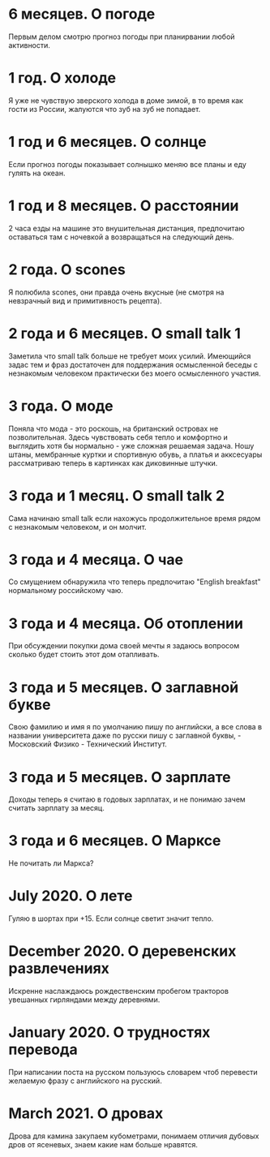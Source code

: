 # 6 месяцев. О погоде

Первым делом смотрю прогноз погоды при планирвании любой активности. 

# 1 год. О холоде

Я уже не чувствую зверского холода в доме зимой, в то время как гости из России, жалуются что зуб на зуб не попадает.

# 1 год и 6 месяцев. О солнце

Если прогноз погоды показывает солнышко меняю все планы и еду гулять на океан.

# 1 год и 8 месяцев. О расстоянии

2 часа езды на машине это внушительная дистанция, предпочитаю оставаться там с ночевкой а возвращаться на следующий день.

# 2 года. О scones

Я полюбила scones, они правда очень вкусные (не смотря на невзрачный вид и примитивность рецепта).

# 2 года и 6 месяцев. О small talk 1

Заметила что small talk больше не требует моих усилий. Имеющийся задас тем и фраз  достаточен для поддержания осмысленной беседы с незнакомым человеком  практически без моего осмысленного участия. 

# 3 года. О моде

Поняла что мода - это роскошь, на британский островах не позволительная. Здесь чувствовать себя тепло и комфортно и выглядить хотя бы нормально -  уже сложная решаемая задача. Ношу штаны, мембранные куртки и спортивную обувь, а платья и акксесуары рассматриваю теперь в картинках как диковинные штучки.

# 3 года и 1 месяц. О small talk 2

Сама начинаю small talk если нахожусь продолжительное время  рядом  с незнакомым человеком, и он молчит.

# 3 года и 4 месяца. О чае

Со смущением обнаружила что теперь предпочитаю "English breakfast" нормальному российскому чаю. 

# 3 года и 4 месяца. Об отоплении

При обсуждении покупки дома своей мечты я задаюсь вопросом сколько будет стоить этот дом отапливать.

# 3 года и 5 месяцев. О заглавной букве

Свою фамилию и имя я по умолчанию пишу по английски, а все слова в названии университета даже по русски пишу с заглавной буквы, - Московский Физико - Технический Институт.

# 3 года и 5 месяцев. О зарплате

Доходы теперь я считаю в годовых зарплатах, и не понимаю зачем считать зарплату за месяц. 

# 3 года и 6 месяцев. О Марксе

Не почитать ли Маркса?

# July 2020. О лете

Гуляю в шортах при +15. Если солнце светит значит тепло.

# December 2020. О деревенских развлечениях

Искренне наслаждаюсь рождественским пробегом тракторов увешанных гирляндами между деревнями.

# January 2020. О трудностях перевода

При написании поста на русском пользуюсь словарем чтоб перевести желаемую фразу с английского на русский.

# March 2021. О дровах

Дрова для камина закупаем кубометрами, понимаем отличия дубовых дров от ясеневых, знаем какие нам больше нравятся.
